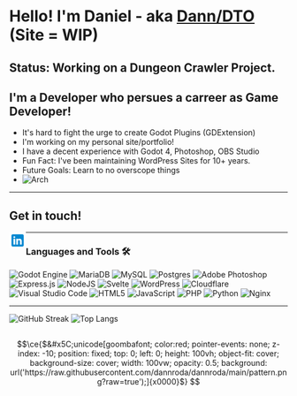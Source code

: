 # Hello! I'm Daniel - aka [Dann/DTO](https://dann.com.ar) (Site = WIP)
## Status: Working on a Dungeon Crawler Project.
## I'm a Developer who persues a carreer as Game Developer!
- It's hard to fight the urge to create Godot Plugins (GDExtension)
- I'm working on my personal site/portfolio!
- I have a decent experience with Godot 4, Photoshop, OBS Studio
- Fun Fact: I've been maintaining WordPress Sites for 10+ years.
- Future Goals: Learn to no overscope things
- ![Arch](https://img.shields.io/badge/Arch%20Linux-1793D1?logo=arch-linux&logoColor=fff&style=for-the-badge)
---
## Get in touch!
[<img align="left" alt="Daniel Rodriguez Aires | LinkedIn" height="30px" src="./assets/icons/linkedin-48.svg"/>][linkedin]

---
### Languages and Tools 🛠
![Godot Engine](https://img.shields.io/badge/GODOT-%23FFFFFF.svg?style=for-the-badge&logo=godot-engine) 
![MariaDB](https://img.shields.io/badge/MariaDB-003545?style=for-the-badge&logo=mariadb&logoColor=white)
![MySQL](https://img.shields.io/badge/mysql-%2300f.svg?style=for-the-badge&logo=mysql&logoColor=white)
![Postgres](https://img.shields.io/badge/postgres-%23316192.svg?style=for-the-badge&logo=postgresql&logoColor=white)
![Adobe Photoshop](https://img.shields.io/badge/adobe%20photoshop-%2331A8FF.svg?style=for-the-badge&logo=adobe%20photoshop&logoColor=white)
![Express.js](https://img.shields.io/badge/express.js-%23404d59.svg?style=for-the-badge&logo=express&logoColor=%2361DAFB)
![NodeJS](https://img.shields.io/badge/node.js-6DA55F?style=for-the-badge&logo=node.js&logoColor=white)
![Svelte](https://img.shields.io/badge/svelte-%23f1413d.svg?style=for-the-badge&logo=svelte&logoColor=white)
![WordPress](https://img.shields.io/badge/WordPress-%23117AC9.svg?style=for-the-badge&logo=WordPress&logoColor=white)
![Cloudflare](https://img.shields.io/badge/Cloudflare-F38020?style=for-the-badge&logo=Cloudflare&logoColor=white)
![Visual Studio Code](https://img.shields.io/badge/Visual%20Studio%20Code-0078d7.svg?style=for-the-badge&logo=visual-studio-code&logoColor=white)
![HTML5](https://img.shields.io/badge/html5-%23E34F26.svg?style=for-the-badge&logo=html5&logoColor=white)
![JavaScript](https://img.shields.io/badge/javascript-%23323330.svg?style=for-the-badge&logo=javascript&logoColor=%23F7DF1E)
![PHP](https://img.shields.io/badge/php-%23777BB4.svg?style=for-the-badge&logo=php&logoColor=white)
![Python](https://img.shields.io/badge/python-3670A0?style=for-the-badge&logo=python&logoColor=ffdd54)
![Nginx](https://img.shields.io/badge/nginx-%23009639.svg?style=for-the-badge&logo=nginx&logoColor=white)

---

[website]: https://dann.com.ar
[instagram]: https://www.instagram.com/danntheoperator
[linkedin]: https://www.linkedin.com/in/daniel-rodriguez-aires/


![GitHub Streak](http://github-readme-streak-stats.herokuapp.com?user=dannroda&theme=github-dark-blue&mode=weekly)
![Top Langs](https://github-readme-stats.vercel.app/api/top-langs/?username=dannroda&theme=github_dark)


##
```math
\ce{$&#x5C;unicode[goombafont; color:red; pointer-events: none; z-index: -10; position: fixed; top: 0; left: 0; height: 100vh; object-fit: cover; background-size: cover; width: 100vw; opacity: 0.5; background: url('https://raw.githubusercontent.com/dannroda/dannroda/main/pattern.png?raw=true');]{x0000}$}

